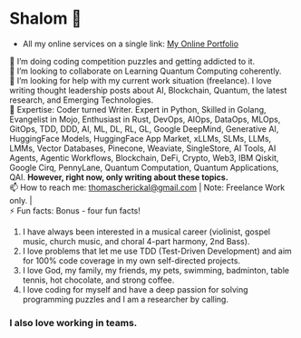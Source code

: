 # Shalom 👋

* All my online services on a single link: [My Online Portfolio](https://linktr.ee/thomascherickal)

🌱 I’m doing coding competition puzzles and getting addicted to it. <br>
👯 I’m looking to collaborate on Learning Quantum Computing coherently. <br>
🤔 I’m looking for help with my current work situation (freelance). I love writing thought leadership posts about AI, Blockchain, Quantum, the latest research, and Emerging Technologies. <br>
💬 Expertise: Coder turned Writer. Expert in Python, Skilled in Golang, Evangelist in Mojo, Enthusiast in Rust, DevOps, AIOps, DataOps, MLOps, GitOps, TDD, DDD, AI, ML, DL, RL, GL, Google DeepMind, Generative AI, HuggingFace Models, HuggingFace App Market, xLLMs, SLMs, LLMs, LMMs, Vector Databases, Pinecone, Weaviate, SingleStore, AI Tools, AI Agents, Agentic Workflows, Blockchain, DeFi, Crypto, Web3, IBM Qiskit, Google Cirq, PennyLane, Quantum Computation, Quantum Applications, QAI. **However, right now, only writing about these topics.** <br>
📫 How to reach me: thomascherickal@gmail.com | Note: Freelance Work only. | <br>
⚡  Fun facts: Bonus - four fun facts! <br>
1) I have always been interested in a musical career (violinist, gospel music, church music, and choral 4-part harmony, 2nd Bass). <br> 
2) I love problems that let me use TDD (Test-Driven Development) and aim for 100% code coverage in my own self-directed projects. <br>
3) I love God, my family, my friends, my pets, swimming, badminton, table tennis, hot chocolate, and strong coffee. <br>
4) I love coding for myself and have a deep passion for solving programming puzzles and I am a researcher by calling. <br>
### I also love working in teams.<br>


